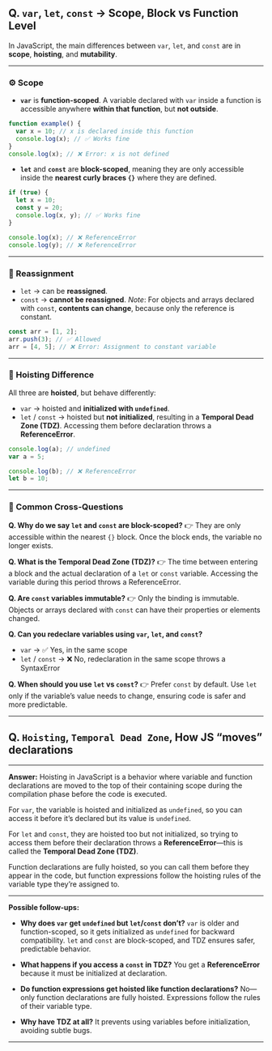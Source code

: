 ## Q. `var`, `let`, `const` → Scope, Block vs Function Level

In JavaScript, the main differences between `var`, `let`, and `const` are in **scope**, **hoisting**, and **mutability**.

---

### ⚙️ Scope

* **`var`** is **function-scoped**.
  A variable declared with `var` inside a function is accessible anywhere **within that function**, but **not outside**.

```js
function example() {
  var x = 10; // x is declared inside this function
  console.log(x); // ✅ Works fine
}
console.log(x); // ❌ Error: x is not defined
```

* **`let`** and **`const`** are **block-scoped**, meaning they are only accessible inside the **nearest curly braces `{}`** where they are defined.

```js
if (true) {
  let x = 10;
  const y = 20;
  console.log(x, y); // ✅ Works fine
}

console.log(x); // ❌ ReferenceError
console.log(y); // ❌ ReferenceError
```

---

### 🔄 Reassignment

* `let` → can be **reassigned**.
* `const` → **cannot be reassigned**.
  *Note*: For objects and arrays declared with `const`, **contents can change**, because only the reference is constant.

```js
const arr = [1, 2];
arr.push(3); // ✅ Allowed
arr = [4, 5]; // ❌ Error: Assignment to constant variable
```

---

### 🚀 Hoisting Difference

All three are **hoisted**, but behave differently:

* `var` → hoisted and **initialized with `undefined`**.
* `let` / `const` → hoisted but **not initialized**, resulting in a **Temporal Dead Zone (TDZ)**.
  Accessing them before declaration throws a **ReferenceError**.

```js
console.log(a); // undefined
var a = 5;

console.log(b); // ❌ ReferenceError
let b = 10;
```

---

### 💬 Common Cross-Questions

**Q. Why do we say `let` and `const` are block-scoped?**
👉 They are only accessible within the nearest `{}` block. Once the block ends, the variable no longer exists.

**Q. What is the Temporal Dead Zone (TDZ)?**
👉 The time between entering a block and the actual declaration of a `let` or `const` variable. Accessing the variable during this period throws a ReferenceError.

**Q. Are `const` variables immutable?**
👉 Only the binding is immutable. Objects or arrays declared with `const` can have their properties or elements changed.

**Q. Can you redeclare variables using `var`, `let`, and `const`?**

* `var` → ✅ Yes, in the same scope
* `let` / `const` → ❌ No, redeclaration in the same scope throws a SyntaxError

**Q. When should you use `let` vs `const`?**
👉 Prefer `const` by default. Use `let` only if the variable’s value needs to change, ensuring code is safer and more predictable.

---

## Q. `Hoisting`, `Temporal Dead Zone`, How JS “moves” declarations
---

**Answer:**
Hoisting in JavaScript is a behavior where variable and function declarations are moved to the top of their containing scope during the compilation phase before the code is executed.

For `var`, the variable is hoisted and initialized as `undefined`, so you can access it before it’s declared but its value is `undefined`.

For `let` and `const`, they are hoisted too but not initialized, so trying to access them before their declaration throws a **ReferenceError**—this is called the **Temporal Dead Zone (TDZ)**. 

Function declarations are fully hoisted, so you can call them before they appear in the code, but function expressions follow the hoisting rules of the variable type they’re assigned to.

---

**Possible follow-ups:**

* **Why does `var` get `undefined` but `let`/`const` don’t?**
  `var` is older and function-scoped, so it gets initialized as `undefined` for backward compatibility. `let` and `const` are block-scoped, and TDZ ensures safer, predictable behavior.

* **What happens if you access a `const` in TDZ?**
  You get a **ReferenceError** because it must be initialized at declaration.

* **Do function expressions get hoisted like function declarations?**
  No—only function declarations are fully hoisted. Expressions follow the rules of their variable type.

* **Why have TDZ at all?**
  It prevents using variables before initialization, avoiding subtle bugs.

---

